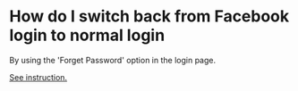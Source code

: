 # How do I switch back from Facebook login to normal login
By using the 'Forget Password' option in the login page.

[See instruction.](https://help.positivegrid.com/hc/en-us/articles/202103659-How-to-Switch-Back-to-Regular-Email-Login-instead-of-Facebook-Login-)